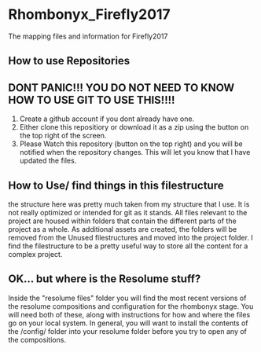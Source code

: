 # Rhombonyx_Firefly2017
The mapping files and information for Firefly2017
## How to use Repositories
## DONT PANIC!!! YOU DO NOT NEED TO KNOW HOW TO USE GIT TO USE THIS!!!!
1. Create a github account if you dont already have one.
2. Either clone this repositiory or download it as a zip using the button on the top right of the screen. 
3. Please Watch this repository (button on the top right) and you will be notified when the repository changes. This will let you know that I have updated the files.

## How to Use/ find things in this filestructure
the structure here was pretty much taken from my structure that I use. It is not really optimized or intended for git as it stands.
All files relevant to the project are housed within folders that contain the different parts of the project as a whole. As additional assets are created, the folders will be removed from the Unused filestructures and moved into the project folder.
I find the filestructure to be a pretty useful way to store all the content for a complex project.
## OK... but where is the Resolume stuff?
Inside the "resolume files" folder you will find the most recent versions of the resolume compositions and configuration for the rhombonyx stage. You will need both of these, along with instructions for how and where the files go on your local system. In general, you will want to install the contents of the /config/ folder into your resolume folder before you try to open any of the compositions. 
